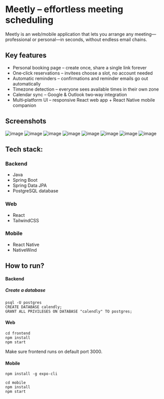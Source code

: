 # Meetly – effortless meeting scheduling
Meetly is an  web/mobile application that lets you arrange any meeting—professional or personal—in seconds, without endless email chains.

## Key features
- Personal booking page – create once, share a single link forever
- One‑click reservations – invitees choose a slot, no account needed
- Automatic reminders – confirmations and reminder emails go out automatically
- Timezone detection – everyone sees available times in their own zone
- Calendar sync – Google & Outlook two‑way integration
- Multi‑platform UI – responsive React web app + React Native mobile companion

## Screenshots
![image](https://github.com/user-attachments/assets/47aef817-3e3b-4dca-9248-ad4c17438477)
![image](https://github.com/user-attachments/assets/10bd1741-e31c-4c0a-a1e4-ad7601310df5)
![image](https://github.com/user-attachments/assets/fdadf5b8-70a0-4038-a481-be39e8b82622)
![image](https://github.com/user-attachments/assets/4e934e07-f2f3-4e43-a323-d23adbaa1973)
![image](https://github.com/user-attachments/assets/0db6e793-fc0d-4e37-9ea3-5bbcda51144d)
![image](https://github.com/user-attachments/assets/a9e014bf-b7f6-45dd-aef1-36cefa23e4f0)
![image](https://github.com/user-attachments/assets/62011593-6c4d-4881-898e-32187d4e2882)
![image](https://github.com/user-attachments/assets/3775d4a9-02ba-4aae-9de1-58616ffc059e)


## Tech stack:

### Backend
- Java
- Spring Boot
- Spring Data JPA
- PostgreSQL database

### Web
- React
- TailwindCSS

### Mobile
- React Native
- NativeWind

## How to run?

#### Backend
##### Create a database
```
psql -U postgres
CREATE DATABASE calendly;
GRANT ALL PRIVILEGES ON DATABASE "calendly" TO postgres;
```

#### Web
```
cd frontend
npm install
npm start
```
Make sure frontend runs on default port 3000.

#### Mobile
```
npm install -g expo-cli
```

```
cd mobile
npm install
npm start
```
